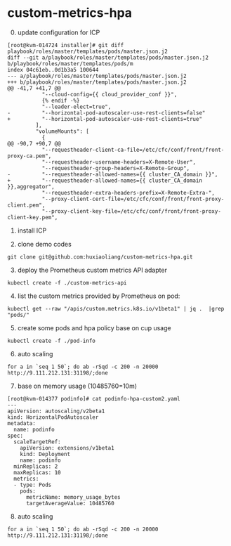 # custom-metrics-hpa

0. update configuration for ICP 
```
[root@kvm-014724 installer]# git diff playbook/roles/master/templates/pods/master.json.j2
diff --git a/playbook/roles/master/templates/pods/master.json.j2 b/playbook/roles/master/templates/pods/m
index 04c61eb..0d1b3a5 100644
--- a/playbook/roles/master/templates/pods/master.json.j2
+++ b/playbook/roles/master/templates/pods/master.json.j2
@@ -41,7 +41,7 @@
           "--cloud-config={{ cloud_provider_conf }}",
           {% endif -%}
           "--leader-elect=true",
-          "--horizontal-pod-autoscaler-use-rest-clients=false"
+          "--horizontal-pod-autoscaler-use-rest-clients=true"
         ],
         "volumeMounts": [
           {
@@ -90,7 +90,7 @@
           "--requestheader-client-ca-file=/etc/cfc/conf/front/front-proxy-ca.pem",
           "--requestheader-username-headers=X-Remote-User",
           "--requestheader-group-headers=X-Remote-Group",
-          "--requestheader-allowed-names={{ cluster_CA_domain }}",
+          "--requestheader-allowed-names={{ cluster_CA_domain }},aggregator",
           "--requestheader-extra-headers-prefix=X-Remote-Extra-",
           "--proxy-client-cert-file=/etc/cfc/conf/front/front-proxy-client.pem",
           "--proxy-client-key-file=/etc/cfc/conf/front/front-proxy-client-key.pem",
```

1. install ICP

2.  clone demo codes
``` 
git clone git@github.com:huxiaoliang/custom-metrics-hpa.git
```
3.  deploy the Prometheus custom metrics API adapter
```
kubectl create -f ./custom-metrics-api
```
4.  list the custom metrics provided by Prometheus on pod:
```
kubectl get --raw "/apis/custom.metrics.k8s.io/v1beta1" | jq .  |grep "pods/"
```
5.  create some pods and hpa policy base on cup usage
```
kubectl create -f ./pod-info
```
6.    auto scaling
```
for a in `seq 1 50`; do ab -rSqd -c 200 -n 20000 http://9.111.212.131:31198/;done
```
7.  base on memory usage (10485760=10m)
```
[root@kvm-014377 podinfo]# cat podinfo-hpa-custom2.yaml 
---
apiVersion: autoscaling/v2beta1
kind: HorizontalPodAutoscaler
metadata:
  name: podinfo
spec:
  scaleTargetRef:
    apiVersion: extensions/v1beta1
    kind: Deployment
    name: podinfo
  minReplicas: 2
  maxReplicas: 10
  metrics:
  - type: Pods
    pods:
      metricName: memory_usage_bytes
      targetAverageValue: 10485760
```
8.    auto scaling
```
for a in `seq 1 50`; do ab -rSqd -c 200 -n 20000 http://9.111.212.131:31198/;done
```


